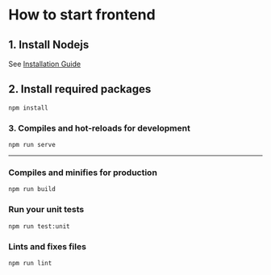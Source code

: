 # How to start frontend

## 1. Install Nodejs

See [Installation Guide](https://nodejs.org/en/download/)

## 2. Install required packages

```
npm install
```

### 3. Compiles and hot-reloads for development

```
npm run serve
```

-----

### Compiles and minifies for production

```
npm run build
```

### Run your unit tests

```
npm run test:unit
```

### Lints and fixes files

```
npm run lint
```
